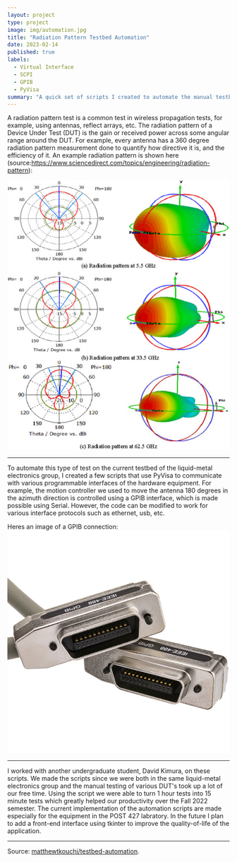 ```yaml
---
layout: project
type: project
image: img/automation.jpg
title: "Radiation Pattern Testbed Automation"
date: 2023-02-14
published: true
labels:
  - Virtual Interface
  - SCPI
  - GPIB
  - PyVisa
summary: "A quick set of scripts I created to automate the manual testbed the UH Manoa liquid-metal electronics group was utilizing."
---
```


A radiation pattern test is a common test in wireless propagation tests, for example, using antennas, reflect arrays, etc. 
The radiation pattern of a Device Under Test (DUT) is the gain or received power across some angular range around the DUT.
For example, every antenna has a 360 degree radiation pattern measurement done to quantify how directive it is, and the efficiency of it.
An example radiation pattern is shown here (source:https://www.sciencedirect.com/topics/engineering/radiation-pattern):

<img class="img-fluid" src="../img/antenna_rad.jpg">
<hr>
To automate this type of test on the current testbed of the liquid-metal electronics group, I created a few scripts that use PyVisa to communicate with various 
programmable interfaces of the hardware equipment. For example, the motion controller we used to move the antenna 180 degrees in the azimuth direction is controlled
using a GPIB interface, which is made possible using Serial. However, the code can be modified to work for various interface protocols such as ethernet, usb, etc.

Heres an image of a GPIB connection: <br>
<img class="img-fluid" src="../img/gpib.jpg">
<hr>
I worked with another undergraduate student, David Kimura, on these scripts. We made the scripts since we were both in the same liquid-metal electronics group and the manual testing of various DUT's took up a lot of our free time. Using the script we were able to turn 1 hour tests into 15 minute tests which greatly helped our productivity over the Fall 2022 semester. The current implementation of the automation scripts are made especially for the equipment in the POST 427 labratory. In the future I plan to add a front-end interface using tkinter to improve the quality-of-life of the application.
<hr>
Source: <a href="https://github.com/matthewtkouchi/automated_test_bed"><i class="large github icon "></i>matthewtkouchi/testbed-automation</a>.
